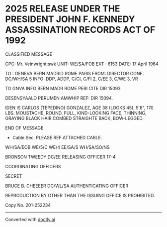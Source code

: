 # 2025 RELEASE UNDER THE PRESIDENT JOHN F. KENNEDY ASSASSINATION RECORDS ACT OF 1992

CLASSIFIED MESSAGE

CPC: Mr. Veinwright:swk
UNIT: WE/SA/FOB
EXT : 6153
DATE: 17 April 1964

TO : GENEVA BERN MADRID ROME PARIS
FROM: DIRECTOR
CONF: DC/WH/SA 5
INFO: DDP, ADDP, C/CI, C/FI 2, C/EE 3, C/WE 3, VR

TO GNVA INFO BERN MADR ROME PERI
CITE DIR 15093

DESENSYAALO PBRUMEN AMWHIP
REF: DIR 15094.

IDEN IS CARLOS (TEPEDINO) GONZALEZ, AGE 38 (LOOKS 45),
5'8", 170 LBS. MOUSTACHE, ROUND, FULL, KIND-LOOKING FACE,
THINNING, GRAYING BLACK HAIR COMBED STRAIGHTE BACK, BOW-LEGGED.

END OF MESSAGE

* Cable Sec: PLEASE REF ATTACHED CABLE.

WH/SA/EOB
WE/5/C
WE/4
EE/SA/S
WH/SA/SO/NS


BRONSON TWEEDY
DC/EE
RELEASING OFFICER 17-4

COORDINATING OFFICERS

SECRET

BRUCE B. CHEEEER
DC/WL/SA
AUTHENTICATING OFFICER

REPRODUCTION BY OTHER THAN THE ISSUING OFFICE IS PROHIBITED.

Copy No. 201-252234


---
Converted with [doctly.ai](https://doctly.ai)
